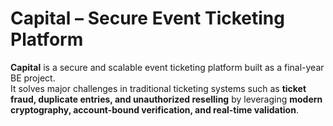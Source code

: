 # Capital – Secure Event Ticketing Platform

**Capital** is a secure and scalable event ticketing platform built as a final-year BE project.  
It solves major challenges in traditional ticketing systems such as **ticket fraud, duplicate entries, and unauthorized reselling** by leveraging **modern cryptography, account-bound verification, and real-time validation**.